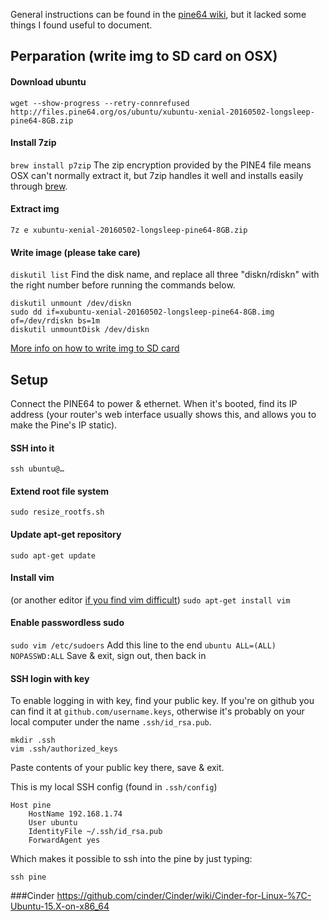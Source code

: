 General instructions can be found in the [pine64 wiki](http://wiki.pine64.org/index.php/Pine_A64_Software_Release#Ubuntu_Linux_Image_.5B20160530.5D_based_on_Longsleep_work.2C_build_by_Pine64), but it lacked some things I found useful to document.

## Perparation (write img to SD card on OSX)

#### Download ubuntu
`wget --show-progress --retry-connrefused http://files.pine64.org/os/ubuntu/xubuntu-xenial-20160502-longsleep-pine64-8GB.zip`

#### Install 7zip
`brew install p7zip`
The zip encryption provided by the PINE4 file means OSX can't normally extract it, but 7zip handles it well and installs easily through [brew](http://brew.sh/).

#### Extract img
`7z e xubuntu-xenial-20160502-longsleep-pine64-8GB.zip`

#### Write image (please take care)
`diskutil list`
Find the disk name, and replace all three "diskn/rdiskn" with the right number before running the commands below.
```
diskutil unmount /dev/diskn
sudo dd if=xubuntu-xenial-20160502-longsleep-pine64-8GB.img of=/dev/rdiskn bs=1m
diskutil unmountDisk /dev/diskn
```
[More info on how to write img to SD card](http://raspberrypi.stackexchange.com/questions/4144/writing-img-file-to-sd-card-from-a-mac)

## Setup

Connect the PINE64 to power & ethernet.
When it's booted, find its IP address (your router's web interface usually shows this, and allows you to make the Pine's IP static).

#### SSH into it
`ssh ubuntu@…`

#### Extend root file system
`sudo resize_rootfs.sh`

#### Update apt-get repository
```
sudo apt-get update
```

#### Install vim
(or another editor [if you find vim difficult](https://www.google.com/search?q=vim+introduction))
`sudo apt-get install vim`

#### Enable passwordless sudo
`sudo vim /etc/sudoers`
Add this line to the end
`ubuntu ALL=(ALL) NOPASSWD:ALL`
Save & exit, sign out, then back in

#### SSH login with key
To enable logging in with key, find your public key. If you're on github you can find it at `github.com/username.keys`, otherwise it's probably on your local computer under the name `.ssh/id_rsa.pub`.
```
mkdir .ssh
vim .ssh/authorized_keys
```
Paste contents of your public key there, save & exit.

This is my local SSH config (found in `.ssh/config`)
```
Host pine
	HostName 192.168.1.74
	User ubuntu
	IdentityFile ~/.ssh/id_rsa.pub
	ForwardAgent yes
```
Which makes it possible to ssh into the pine by just typing:

`ssh pine`

###Cinder
https://github.com/cinder/Cinder/wiki/Cinder-for-Linux-%7C-Ubuntu-15.X-on-x86_64